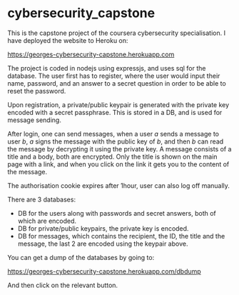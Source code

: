 # cybersecurity_capstone

This is the capstone project of the coursera cybersecurity specialisation. I have deployed the website to Heroku on:

https://georges-cybersecurity-capstone.herokuapp.com

The project is coded in nodejs using expressjs, and uses sql for the database.
The user first has to register, where the user would input their name, password, and an answer to a secret question in order to be able to reset the password.

Upon registration, a private/public keypair is generated with the private key encoded with a secret passphrase. This is stored in a DB, and is used for message sending.

After login, one can send messages, when a user *a* sends a message to user *b*, *a* signs the message with the public key of *b*, and then *b* can read the message by decrypting it using the private key. A message consists of a title and a body, both are encrypted. Only the title is shown on the main page with a link, and when you click on the link it gets you to the content of the message.

The authorisation cookie expires after 1hour, user can also log off manually.

There are 3 databases:

* DB for the users along with passwords and secret answers, both of which are encoded.
* DB for private/public keypairs, the private key is encoded.
* DB for messages, which contains the recipient, the ID, the title and the message, the last 2 are encoded using the keypair above.

You can get a dump of the databases by going to:

https://georges-cybersecurity-capstone.herokuapp.com/dbdump

And then click on the relevant button.